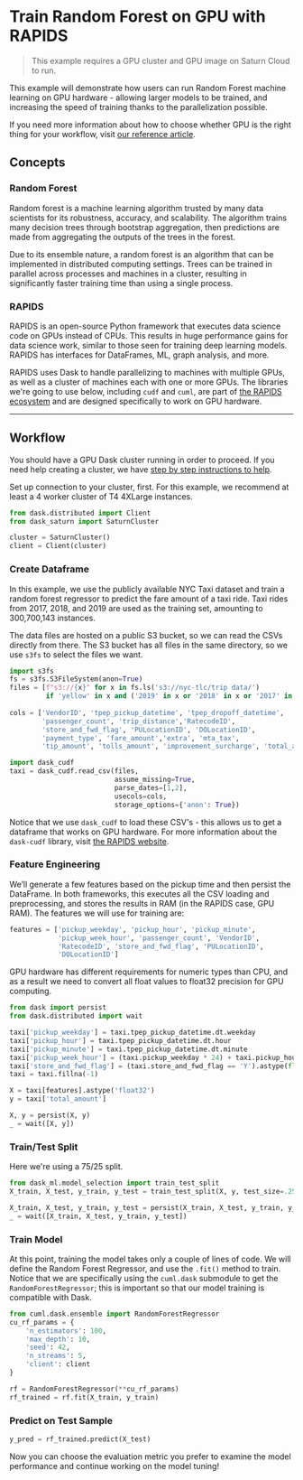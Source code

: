 # Train Random Forest on GPU with RAPIDS

> This example requires a GPU cluster and GPU image on Saturn Cloud to run.

This example will demonstrate how users can run Random Forest machine learning on GPU hardware - allowing larger models to be trained, and increasing the speed of training thanks to the parallelization possible.

If you need more information about how to choose whether GPU is the right thing for your workflow, visit [our reference article](<docs/Reference/choosing_machines.md>).

## Concepts
### Random Forest
Random forest is a machine learning algorithm trusted by many data scientists for its robustness, accuracy, and scalability. The algorithm trains many decision trees through bootstrap aggregation, then predictions are made from aggregating the outputs of the trees in the forest. 

Due to its ensemble nature, a random forest is an algorithm that can be implemented in distributed computing settings. Trees can be trained in parallel across processes and machines in a cluster, resulting in significantly faster training time than using a single process.

### RAPIDS 
RAPIDS is an open-source Python framework that executes data science code on GPUs instead of CPUs. This results in huge performance gains for data science work, similar to those seen for training deep learning models. RAPIDS has interfaces for DataFrames, ML, graph analysis, and more. 

RAPIDS uses Dask to handle parallelizing to machines with multiple GPUs, as well as a cluster of machines each with one or more GPUs. The libraries we're going to use below, including `cudf` and `cuml`, are part of <a href="https://docs.rapids.ai/api" target='_blank' rel='noopener'>the RAPIDS ecosystem</a> and are designed specifically to work on GPU hardware.

***

## Workflow

You should have a GPU Dask cluster running in order to proceed. If you need help creating a cluster, we have [step by step instructions to help](<docs/Using Saturn Cloud/create_dask_cluster.md>).


Set up connection to your cluster, first. For this example, we recommend at least a 4 worker cluster of T4 4XLarge instances.

```python
from dask.distributed import Client
from dask_saturn import SaturnCluster

cluster = SaturnCluster()
client = Client(cluster)
```

### Create Dataframe
In this example, we use the publicly available NYC Taxi dataset and train a random forest regressor to predict the fare amount of a taxi ride. Taxi rides from 2017, 2018, and 2019 are used as the training set, amounting to 300,700,143 instances.

The data files are hosted on a public S3 bucket, so we can read the CSVs directly from there. The S3 bucket has all files in the same directory, so we use `s3fs` to select the files we want.

```python
import s3fs
fs = s3fs.S3FileSystem(anon=True)
files = [f"s3://{x}" for x in fs.ls('s3://nyc-tlc/trip data/')
         if 'yellow' in x and ('2019' in x or '2018' in x or '2017' in x)]
         
cols = ['VendorID', 'tpep_pickup_datetime', 'tpep_dropoff_datetime',
        'passenger_count', 'trip_distance','RatecodeID', 
        'store_and_fwd_flag', 'PULocationID', 'DOLocationID', 
        'payment_type', 'fare_amount','extra', 'mta_tax', 
        'tip_amount', 'tolls_amount', 'improvement_surcharge', 'total_amount']

import dask_cudf
taxi = dask_cudf.read_csv(files, 
                          assume_missing=True,
                          parse_dates=[1,2], 
                          usecols=cols, 
                          storage_options={'anon': True})
```

Notice that we use `dask_cudf` to load these CSV's - this allows us to get a dataframe that works on GPU hardware. For more information about the `dask-cudf` library, visit <a href="https://docs.rapids.ai/api/cudf/stable/10min.html" target='_blank' rel='noopener'>the RAPIDS website</a>.


### Feature Engineering

We’ll generate a few features based on the pickup time and then persist the DataFrame. In both frameworks, this executes all the CSV loading and preprocessing, and stores the results in RAM (in the RAPIDS case, GPU RAM). The features we will use for training are:

```python
features = ['pickup_weekday', 'pickup_hour', 'pickup_minute',
            'pickup_week_hour', 'passenger_count', 'VendorID', 
            'RatecodeID', 'store_and_fwd_flag', 'PULocationID', 
            'DOLocationID']
```

GPU hardware has different requirements for numeric types than CPU, and as a result we need to convert all float values to float32 precision for GPU computing.

```python
from dask import persist
from dask.distributed import wait

taxi['pickup_weekday'] = taxi.tpep_pickup_datetime.dt.weekday
taxi['pickup_hour'] = taxi.tpep_pickup_datetime.dt.hour
taxi['pickup_minute'] = taxi.tpep_pickup_datetime.dt.minute
taxi['pickup_week_hour'] = (taxi.pickup_weekday * 24) + taxi.pickup_hour
taxi['store_and_fwd_flag'] = (taxi.store_and_fwd_flag == 'Y').astype(float)
taxi = taxi.fillna(-1)

X = taxi[features].astype('float32')
y = taxi['total_amount']

X, y = persist(X, y)
_ = wait([X, y])
```

### Train/Test Split
Here we're using a 75/25 split.

```python
from dask_ml.model_selection import train_test_split
X_train, X_test, y_train, y_test = train_test_split(X, y, test_size=.25)

X_train, X_test, y_train, y_test = persist(X_train, X_test, y_train, y_test)
_ = wait([X_train, X_test, y_train, y_test])
```

### Train Model

At this point, training the model takes only a couple of lines of code. We will define the Random Forest Regressor, and use the `.fit()` method to train. Notice that we are specifically using the `cuml.dask` submodule to get the `RandomForestRegressor`; this is important so that our model training is compatible with Dask.

```python
from cuml.dask.ensemble import RandomForestRegressor
cu_rf_params = {
    'n_estimators': 100,
    'max_depth': 10,
    'seed': 42,
    'n_streams': 5,
    'client': client
}

rf = RandomForestRegressor(**cu_rf_params)
rf_trained = rf.fit(X_train, y_train)
```

### Predict on Test Sample

```python
y_pred = rf_trained.predict(X_test)
```

Now you can choose the evaluation metric you prefer to examine the model performance and continue working on the model tuning!
